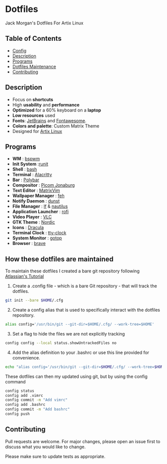 
# Dotfiles

Jack Morgan's Dotfiles For Artix Linux

## Table of Contents

- [Config](#config)
- [Description](#Description)
- [Programs](#Programs)
- [Dotfiles Maintenance](#How-these-dotfiles-are-maintained)
- [Contributing](#Contributing)


## Description

* Focus on **shortcuts**
* High **usability** and **performance**
* **Optimized** for a 60% keyboard on a **laptop**
* **Low resources** used
* **Fonts**: [JetBrains](https://www.jetbrains.com/lp/mono/) and [Fontawesome](https://fontawesome.com/).
* **Colors and palette**: Custom Matrix Theme
* Designed for [Artix Linux](https://artixlinux.org/)

## Programs

- **WM**                            : [bspwm](https://github.com/baskerville/bspwm)
- **Init System**                   :[runit](http://smarden.org/socklog/)
- **Shell**                         : [bash](https://wiki.archlinux.org/index.php/bash)
- **Terminal**                      : [Alacritty](https://github.com/alacritty/alacritty)
- **Bar**                           : [Polybar](https://github.com/polybar/polybar)
- **Compositor**                    : [Picom Jonaburg](https://aur.archlinux.org/packages/picom-jonaburg-git/)
- **Text Editor**                   : [MatrixVim](https://github.com/jackm245/Matrix-Vim)
- **Wallpaper Manager**             : [feh](https://feh.finalrewind.org/)
- **Notify Daemon**                 : [dunst](https://wiki.archlinux.org/index.php/Dunst)
- **File Manager**                  : [lf](https://github.com/gokcehan/lf) & [nautilus](https://wiki.archlinux.org/title/GNOME/Files)
- **Application Launcher**          : [rofi](https://github.com/davatorium/rofi)
- **Video Player**                  : [VLC](https://www.videolan.org/)
- **GTK Theme**                            : [Nordic](https://github.com/EliverLara/Nordic)
- **Icons**                            : [Dracula](https://draculatheme.com/gtk)
- **Terminal Clock**                            : [tty-clock](https://github.com/xorg62/tty-clock)
- **System Monitor**                            : [gotop](https://github.com/cjbassi/gotop)
- **Browser**                            : [brave](https://brave.com/)

## How these dotfiles are maintained

To maintain these dotfiles I created a bare git repository following [Atlassian's Tutorial](https://www.atlassian.com/git/tutorials/dotfiles)

1. Create a .config file - which is a bare Git repository - that will track the dotfiles.
```bash
git init --bare $HOME/.cfg
```
2. Create a config alias that is used to specifically interact with the dotfiles repository.
```bash
alias config='/usr/bin/git --git-dir=$HOME/.cfg/ --work-tree=$HOME'
```
3. Set a flag to hide the files we are not explicitly tracking
```bash
config config --local status.showUntrackedFiles no
```
4. Add the alias definition to your .bashrc or use this line provided for convenience.
```bash
echo "alias config='/usr/bin/git --git-dir=$HOME/.cfg/ --work-tree=$HOME'" >> $HOME/.bashrc
```
These dotfiles can then my updated using git, but by using the config command
```bash
config status
config add .vimrc
config commit -m "Add vimrc"
config add .bashrc
config commit -m "Add bashrc"
config push
```


## Contributing
Pull requests are welcome. For major changes, please open an issue first to discuss what you would like to change.

Please make sure to update tests as appropriate.
